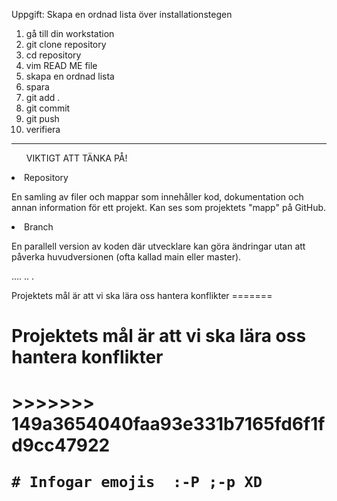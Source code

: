 Uppgift: Skapa en ordnad lista över installationstegen
1. gå till din workstation
2. git clone repository
3. cd repository
4. vim READ ME file
5. skapa en ordnad lista 
6. spara
7. git add .
8. git commit
9. git push
10. verifiera 
---
<ul>VIKTIGT ATT TÄNKA PÅ!</ul>
<li>Repository</li>
<p> En samling av filer och mappar som innehåller kod, dokumentation och annan information för ett projekt. Kan ses som projektets "mapp" på GitHub.</p>
<li>Branch</li>
<p>En parallell version av koden där utvecklare kan göra ändringar utan att påverka huvudversionen (ofta kallad main eller master).</p>
<p>.... .. .</p
=======
<<<<<<< HEAD
<h1>Projektets mål är att vi ska lära oss hantera konflikter</h1>
=======
<h1>Projektets mål är att vi ska lära oss hantera konflikter<h1>
>>>>>>> 149a3654040faa93e331b7165fd6f1fd9cc47922


    # Infogar emojis  :-P ;-p XD  

